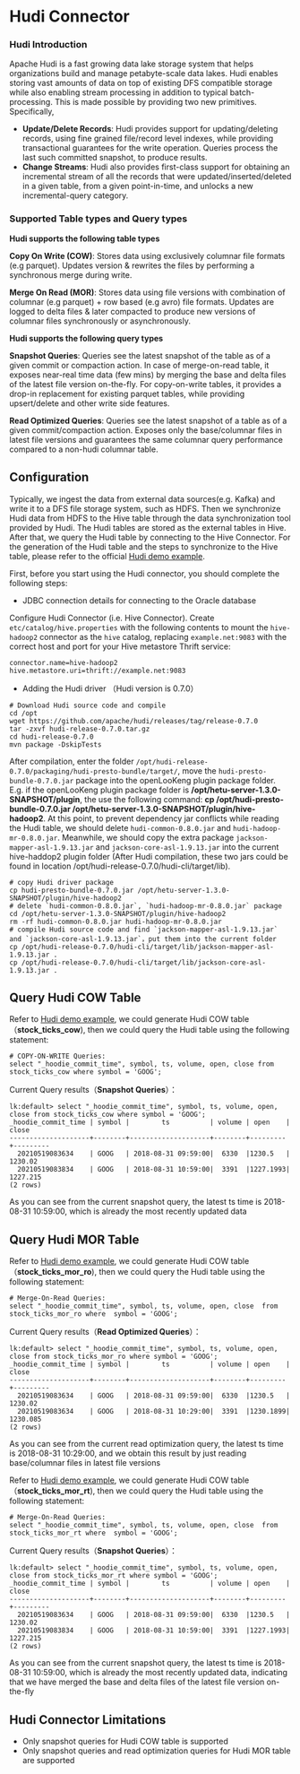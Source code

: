# Hudi  Connector

### Hudi Introduction

Apache Hudi is a fast growing data lake storage system that helps organizations build and manage petabyte-scale data lakes. Hudi enables storing vast amounts of data on top of existing DFS compatible storage while also enabling stream processing in addition to typical batch-processing. This is made possible by providing two new primitives. Specifically,

- **Update/Delete Records**: Hudi provides support for updating/deleting records, using fine grained file/record level indexes, while providing transactional guarantees for the write operation. Queries process the last such committed snapshot, to produce results.
- **Change Streams**: Hudi also provides first-class support for obtaining an incremental stream of all the records that were updated/inserted/deleted in a given table, from a given point-in-time, and unlocks a new incremental-query category.

### Supported Table types and Query types

**Hudi supports the following table types**

**Copy On Write (COW)**: Stores data using exclusively columnar file formats (e.g parquet). Updates version & rewrites the files by performing a synchronous merge during write.

**Merge On Read (MOR)**: Stores data using file versions with combination of columnar (e.g parquet) + row based (e.g avro) file formats. Updates are logged to delta files & later compacted to produce new versions of columnar files synchronously or asynchronously.

**Hudi supports the following query types**

**Snapshot Queries**: Queries see the latest snapshot of the table as of a given commit or compaction action. In case of merge-on-read table, it exposes near-real time data (few mins) by merging the base and delta files of the latest file version on-the-fly. For copy-on-write tables, it provides a drop-in replacement for existing parquet tables, while providing upsert/delete and other write side features.

**Read Optimized Queries**: Queries see the latest snapshot of a table as of a given commit/compaction action. Exposes only the base/columnar files in latest file versions and guarantees the same columnar query performance compared to a non-hudi columnar table.

## Configuration

Typically, we ingest the data from external data sources(e.g. Kafka) and write it to a DFS file storage system, such as HDFS. Then we synchronize Hudi data from HDFS to the Hive table through the data synchronization tool provided by Hudi. The Hudi tables are stored as the external tables in Hive. After that, we query the Hudi table by connecting to the Hive Connector. For the generation of the Hudi table and the steps to synchronize to the Hive table, please refer to the official [Hudi demo example](https://hudi.apache.org/docs/docker_demo.html).

First, before you start using the Hudi connector, you should complete the following steps:

- JDBC connection details for connecting to the Oracle database

Configure Hudi Connector (i.e. Hive Connector). Create `etc/catalog/hive.properties` with the following contents to mount the `hive-hadoop2` connector as the `hive` catalog, replacing `example.net:9083` with the correct host and port for your Hive metastore Thrift service:

``` properties
connector.name=hive-hadoop2
hive.metastore.uri=thrift://example.net:9083
```

- Adding the Hudi driver （Hudi version is 0.7.0）

```properties
# Download Hudi source code and compile
cd /opt
wget https://github.com/apache/hudi/releases/tag/release-0.7.0
tar -zxvf hudi-release-0.7.0.tar.gz
cd hudi-release-0.7.0
mvn package -DskipTests
```

After compilation, enter the folder `/opt/hudi-release-0.7.0/packaging/hudi-presto-bundle/target/`, move the `hudi-presto-bundle-0.7.0.jar` package into the openLooKeng plugin package folder. E.g. if the openLooKeng plugin package folder is **/opt/hetu-server-1.3.0-SNAPSHOT/plugin**, the use the following command: **cp /opt/hudi-presto-bundle-0.7.0.jar /opt/hetu-server-1.3.0-SNAPSHOT/plugin/hive-hadoop2**. At this point, to prevent dependency jar conflicts while reading the Hudi table, we should delete `hudi-common-0.8.0.jar` and `hudi-hadoop-mr-0.8.0.jar`. Meanwhile, we should copy the extra package `jackson-mapper-asl-1.9.13.jar` and `jackson-core-asl-1.9.13.jar` into the current hive-haddop2 plugin folder (After Hudi compilation, these two jars could be found in location /opt/hudi-release-0.7.0/hudi-cli/target/lib). 

```properties
# copy Hudi driver package
cp hudi-presto-bundle-0.7.0.jar /opt/hetu-server-1.3.0-SNAPSHOT/plugin/hive-hadoop2
# delete `hudi-common-0.8.0.jar`, `hudi-hadoop-mr-0.8.0.jar` package
cd /opt/hetu-server-1.3.0-SNAPSHOT/plugin/hive-hadoop2
rm -rf hudi-common-0.8.0.jar hudi-hadoop-mr-0.8.0.jar
# compile Hudi source code and find `jackson-mapper-asl-1.9.13.jar` and `jackson-core-asl-1.9.13.jar`，put them into the current folder
cp /opt/hudi-release-0.7.0/hudi-cli/target/lib/jackson-mapper-asl-1.9.13.jar .
cp /opt/hudi-release-0.7.0/hudi-cli/target/lib/jackson-core-asl-1.9.13.jar .
```

## Query Hudi COW Table

Refer to [Hudi demo example](https://hudi.apache.org/docs/docker_demo.html), we could generate Hudi COW table（**stock_ticks_cow**), then we could query the Hudi table using the following statement:

    # COPY-ON-WRITE Queries: 
    select "_hoodie_commit_time", symbol, ts, volume, open, close from stock_ticks_cow where symbol = 'GOOG';

Current Query results（**Snapshot Queries**）：

    lk:default> select "_hoodie_commit_time", symbol, ts, volume, open, close from stock_ticks_cow where symbol = 'GOOG';
    _hoodie_commit_time | symbol |        ts          | volume | open    | close
    --------------------+--------+--------------------+--------+---------+---------
      20210519083634    | GOOG   | 2018-08-31 09:59:00|  6330  |1230.5   | 1230.02
      20210519083834    | GOOG   | 2018-08-31 10:59:00|  3391  |1227.1993| 1227.215
    (2 rows)

As you can see from the current snapshot query, the latest ts time is 2018-08-31 10:59:00, which is already the most recently updated data

## Query Hudi MOR Table

Refer to [Hudi demo example](https://hudi.apache.org/docs/docker_demo.html), we could generate Hudi COW table（**stock_ticks_mor_ro**), then we could query the Hudi table using the following statement:

    # Merge-On-Read Queries:
    select "_hoodie_commit_time", symbol, ts, volume, open, close  from stock_ticks_mor_ro where  symbol = 'GOOG';
    

Current Query results（**Read Optimized Queries**）：

    lk:default> select "_hoodie_commit_time", symbol, ts, volume, open, close from stock_ticks_mor_ro where symbol = 'GOOG';
    _hoodie_commit_time | symbol |        ts          | volume | open    | close
    --------------------+--------+--------------------+--------+---------+---------
      20210519083634    | GOOG   | 2018-08-31 09:59:00|  6330  |1230.5   | 1230.02
      20210519083634    | GOOG   | 2018-08-31 10:29:00|  3391  |1230.1899| 1230.085
    (2 rows)

As you can see from the current read optimization query, the latest ts time is 2018-08-31 10:29:00, and we obtain this result by just reading base/columnar files in latest file versions

Refer to [Hudi demo example](https://hudi.apache.org/docs/docker_demo.html), we could generate Hudi COW table（**stock_ticks_mor_rt**), then we could query the Hudi table using the following statement:

    # Merge-On-Read Queries:
    select "_hoodie_commit_time", symbol, ts, volume, open, close  from stock_ticks_mor_rt where  symbol = 'GOOG';

Current Query results（**Snapshot Queries**）：

    lk:default> select "_hoodie_commit_time", symbol, ts, volume, open, close from stock_ticks_mor_rt where symbol = 'GOOG';
    _hoodie_commit_time | symbol |        ts          | volume | open    | close
    --------------------+--------+--------------------+--------+---------+---------
      20210519083634    | GOOG   | 2018-08-31 09:59:00|  6330  |1230.5   | 1230.02
      20210519083834    | GOOG   | 2018-08-31 10:59:00|  3391  |1227.1993| 1227.215
    (2 rows)

As you can see from the current snapshot query, the latest ts time is 2018-08-31 10:59:00, which is already the most recently updated data, indicating that we have merged the base and delta files of the latest file version on-the-fly

## Hudi Connector Limitations

- Only snapshot queries for Hudi COW table is supported
- Only snapshot queries and read optimization queries for Hudi MOR table are supported

